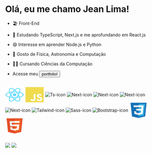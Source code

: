 # Olá, eu me chamo Jean Lima!
- 🏖️ Front-End
- 🌾 Estudando TypeScript, Next.js e me aprofundando em React.js
- 😄 Interesse em aprender Node.js e Python
- 🔭 Gosto de Física, Astronomia e Computação
- 👨‍💻 Cursando Ciências da Computação

- Acesse meu <a href="https://jeanlimaa.github.io" target="_blank"><button target="_blank">portfolio!</button></a>

<div style="display: inline_block"><br>
  <img align="center" alt="React-icon" height="50" width="60" src="https://raw.githubusercontent.com/devicons/devicon/master/icons/react/react-original.svg">
  <img align="center" alt="Js-icon" height="50" width="60" src="https://raw.githubusercontent.com/devicons/devicon/master/icons/javascript/javascript-plain.svg">
  <img align="center" alt="Ts-icon" height="50" width="60" src="https://cdn.jsdelivr.net/gh/devicons/devicon/icons/typescript/typescript-original.svg" />
  <img align="center" alt="Next-icon" height="50" width="60" src="https://cdn.jsdelivr.net/gh/devicons/devicon/icons/nextjs/nextjs-original-wordmark.svg" />
  <img align="center" alt="Next-icon" height="50" width="60" src="cdn.jsdelivr.net/gh/devicons/devicon/icons/nextjs/nextjs-original.svg" />
  <img align="center" alt="Next-icon" height="50" width="60" src="https://cdn.jsdelivr.net/gh/devicons/devicon/icons/nextjs/nextjs-original.svg" />      
  <img align="center" alt="Next-icon" height="50" width="60" src="https://cdn.jsdelivr.net/gh/devicons/devicon/icons/nextjs/nextjs-line.svg" />
  <img align="center" alt="Tailwind-icon" height="50" width="60" src="https://cdn.jsdelivr.net/gh/devicons/devicon/icons/tailwindcss/tailwindcss-plain.svg" />     
  <img align="center" alt="Sass-icon" height="50" width="60" src="https://cdn.jsdelivr.net/gh/devicons/devicon/icons/sass/sass-original.svg" />          
  <img align="center" alt="Bootstrap-icon" height="50" width="60" src="https://cdn.jsdelivr.net/gh/devicons/devicon/icons/bootstrap/bootstrap-plain-wordmark.svg" />        
  <img align="center" alt="Css-icon" height="50" width="60" src="https://raw.githubusercontent.com/devicons/devicon/master/icons/css3/css3-original.svg">
  <img align="center" alt="Html-icon" height="50" width="60" src="https://raw.githubusercontent.com/devicons/devicon/master/icons/html5/html5-original.svg">
</div>
  
  ##
 
<div> 
  <a href="https://www.linkedin.com/in/jeanlimaa" target="_blank"><img src="https://img.shields.io/badge/-LinkedIn-%230077B5?style=for-the-badge&logo=linkedin&logoColor=white" target="_blank"></a> 
  <a href = "mailto:jeansantoslima17@gmail.com"><img src="https://img.shields.io/badge/-Gmail-%23333?style=for-the-badge&logo=gmail&logoColor=white" target="_blank"></a>
</div>


<!--
**JeanLimaa/JeanLimaa** is a ✨ _special_ ✨ repository because its `README.md` (this file) appears on your GitHub profile.

Here are some ideas to get you started:

- 🔭 I’m currently working on ...
- 🌱 I’m currently learning ...
- 👯 I’m looking to collaborate on ...
- 🤔 I’m looking for help with ...
- 💬 Ask me about ...
- 📫 How to reach me: ...
- 😄 Pronouns: ...
- ⚡ Fun fact: ...
-->
